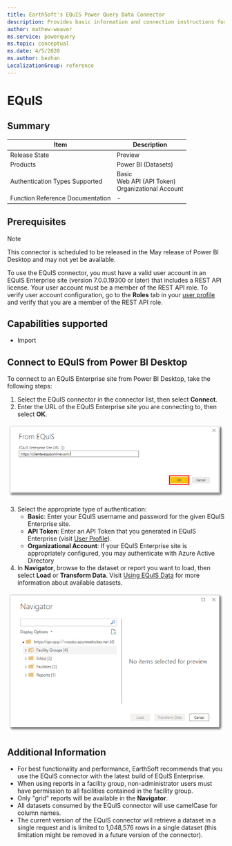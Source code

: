 ```yaml
---
title: EarthSoft's EQuIS Power Query Data Connector
description: Provides basic information and connection instructions for the EQuIS connector.
author: mathew-weaver
ms.service: powerquery
ms.topic: conceptual
ms.date: 4/5/2020
ms.author: bezhan
LocalizationGroup: reference
---
```


# EQuIS

## Summary

| Item | Description |
| ------- | ---------- |
| Release State | Preview |
| Products | Power BI (Datasets) |
| Authentication Types Supported | Basic<br/>Web API (API Token)<br/>Organizational Account |
| Function Reference Documentation | - |

## Prerequisites

> [!NOTE]
> This connector is scheduled to be released in the May release of Power BI Desktop and may not yet be available.

To use the EQuIS connector, you must have a valid user account in an EQuIS Enterprise site (version 7.0.0.19300 or later) that includes a REST API license. Your user account must be a member of the REST API role. To verify user account configuration, go to the **Roles** tab in your [user profile](https://help.earthsoft.com/index.htm?ent-user_profile_editor.htm) and verify that you are a member of the REST API role.

## Capabilities supported

* Import

## Connect to EQuIS from Power BI Desktop

To connect to an EQuIS Enterprise site from Power BI Desktop, take the following steps:

1. Select the EQuIS connector in the connector list, then select **Connect**.
2. Enter the URL of the EQuIS Enterprise site you are connecting to, then select **OK**.

![Enter URL of EQuIS Enterprise site](./media/EQuIS/enterprise_connection-ok.png)

3. Select the appropriate type of authentication:
    - **Basic**: Enter your EQuIS username and password for the given EQuIS Enterprise site.
    - **API Token**: Enter an API Token that you generated in EQuIS Enterprise (visit [User Profile](https://help.earthsoft.com/index.htm?ent-user_profile_editor.htm)).
    - **Organizational Account**: If your EQuIS Enterprise site is appropriately configured, you may authenticate with Azure Active Directory
4. In **Navigator**, browse to the dataset or report you want to load, then select **Load** or **Transform Data**. Visit [Using EQuIS Data](https://help.earthsoft.com/index.htm?pbi-power-bi-adding-datasets.htm) for more information about available datasets. 

![Select dataset in Navigator](./media/EQuIS/navigator_cropped.png)

## Additional Information

* For best functionality and performance, EarthSoft recommends that you use the EQuIS connector with the latest build of EQuIS Enterprise.
* When using reports in a facility group, non-administrator users must have permission to all facilities contained in the facility group.
* Only "grid" reports will be available in the **Navigator**.
* All datasets consumed by the EQuIS connector will use camelCase for column names.
* The current version of the EQuIS connector will retrieve a dataset in a single request and is limited to 1,048,576 rows in a single dataset (this limitation might be removed in a future version of the connector).
